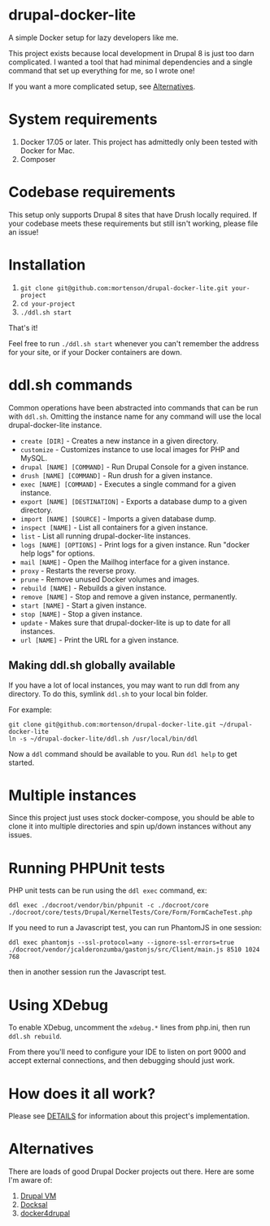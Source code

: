 # drupal-docker-lite
A simple Docker setup for lazy developers like me.

This project exists because local development in Drupal 8 is just too darn
complicated. I wanted a tool that had minimal dependencies and a single command
that set up everything for me, so I wrote one!

If you want a more complicated setup, see [Alternatives](#alternatives).

# System requirements

1. Docker 17.05 or later. This project has admittedly only been tested with
Docker for Mac.
1. Composer

# Codebase requirements

This setup only supports Drupal 8 sites that have Drush locally required. If
your codebase meets these requirements but still isn't working, please file
an issue!

# Installation

1. `git clone git@github.com:mortenson/drupal-docker-lite.git your-project`
1. `cd your-project`
1. `./ddl.sh start`

That's it!

Feel free to run `./ddl.sh start` whenever you can't remember the address for your
site, or if your Docker containers are down.

# ddl.sh commands

Common operations have been abstracted into commands that can be run with
`ddl.sh`. Omitting the instance name for any command will use the local
drupal-docker-lite instance.

- `create [DIR]` - Creates a new instance in a given directory.
- `customize` - Customizes instance to use local images for PHP and MySQL.
- `drupal [NAME] [COMMAND]` - Run Drupal Console for a given instance.
- `drush [NAME] [COMMAND]` - Run drush for a given instance.
- `exec [NAME] [COMMAND]` - Executes a single command for a given instance.
- `export [NAME] [DESTINATION]` - Exports a database dump to a given directory.
- `import [NAME] [SOURCE]` - Imports a given database dump.
- `inspect [NAME]` - List all containers for a given instance.
- `list` - List all running drupal-docker-lite instances.
- `logs [NAME] [OPTIONS]` - Print logs for a given instance. Run "docker help logs" for options.
- `mail [NAME]` - Open the Mailhog interface for a given instance.
- `proxy` - Restarts the reverse proxy.
- `prune` - Remove unused Docker volumes and images.
- `rebuild [NAME]` - Rebuilds a given instance.
- `remove [NAME]` - Stop and remove a given instance, permanently.
- `start [NAME]` - Start a given instance.
- `stop [NAME]` - Stop a given instance.
- `update` - Makes sure that drupal-docker-lite is up to date for all instances.
- `url [NAME]` - Print the URL for a given instance.

## Making ddl.sh globally available

If you have a lot of local instances, you may want to run ddl from any
directory. To do this, symlink `ddl.sh` to your local bin folder.

For example:

```
git clone git@github.com:mortenson/drupal-docker-lite.git ~/drupal-docker-lite
ln -s ~/drupal-docker-lite/ddl.sh /usr/local/bin/ddl
```

Now a `ddl` command should be available to you. Run `ddl help` to get started.

# Multiple instances

Since this project just uses stock docker-compose, you should be able to clone
it into multiple directories and spin up/down instances without any issues.

# Running PHPUnit tests

PHP unit tests can be run using the `ddl exec` command, ex:

```
ddl exec ./docroot/vendor/bin/phpunit -c ./docroot/core ./docroot/core/tests/Drupal/KernelTests/Core/Form/FormCacheTest.php
```

If you need to run a Javascript test, you can run PhantomJS in one session:

```
ddl exec phantomjs --ssl-protocol=any --ignore-ssl-errors=true ./docroot/vendor/jcalderonzumba/gastonjs/src/Client/main.js 8510 1024 768
```

then in another session run the Javascript test.

# Using XDebug

To enable XDebug, uncomment the `xdebug.*` lines from php.ini, then run `ddl.sh rebuild`.

From there you'll need to configure your IDE to listen on port 9000 and accept
external connections, and then debugging should just work.

# How does it all work?

Please see [DETAILS](docs/DETAILS.md) for information about this project's
implementation.

# Alternatives

There are loads of good Drupal Docker projects out there. Here are some I'm
aware of:

1. [Drupal VM](https://github.com/geerlingguy/drupal-vm)
1. [Docksal](https://github.com/docksal/docksal)
1. [docker4drupal](https://github.com/wodby/docker4drupal)
